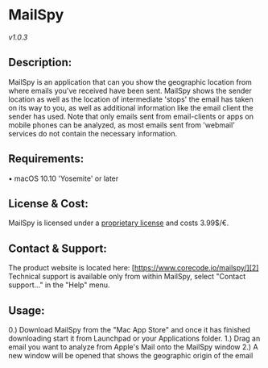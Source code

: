 
# MailSpy
*v1.0.3*

## Description:
MailSpy is an application that can you show the geographic location from where emails you've received have been sent. MailSpy shows the sender location as well as the location of intermediate 'stops' the email has taken on its way to you, as well as additional information like the email client the sender has used. Note that only emails sent from email-clients or apps on mobile phones can be analyzed, as most emails sent from 'webmail' services do not contain the necessary information.

## Requirements:
• macOS 10.10 'Yosemite' or later

## License &amp; Cost:
MailSpy is licensed under a [proprietary license][1] and costs 3.99$/€.

## Contact &amp; Support:
The product website is located here: [https://www.corecode.io/mailspy/][2]
Technical support is available only from within MailSpy, select "Contact support…" in the "Help" menu.

## Usage:
0.) Download MailSpy from the "Mac App Store" and once it has finished downloading start it from Launchpad or your Applications folder.
1.) Drag an email you want to analyze from Apple's Mail onto the MailSpy window
2.) A new window will be opened that shows the geographic origin of the email

[1]: http://www.apple.com/legal/macapps/dev/stdeula/
[2]: https://www.corecode.io/mailspy/
